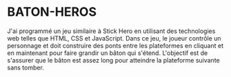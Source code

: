 # BATON-HEROS

J'ai programmé un jeu similaire à Stick Hero en utilisant des technologies web telles que HTML, CSS et JavaScript. Dans ce jeu, le joueur contrôle un personnage  et doit construire des ponts entre les plateformes en cliquant et en maintenant pour faire grandir un bâton qui s'étend. L'objectif est de s'assurer que le bâton est assez long pour atteindre la plateforme suivante sans tomber.
